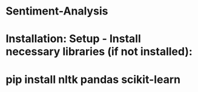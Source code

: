 # Sentiment-Analysis

# Installation: Setup - Install necessary libraries (if not installed):
# pip install nltk pandas scikit-learn

